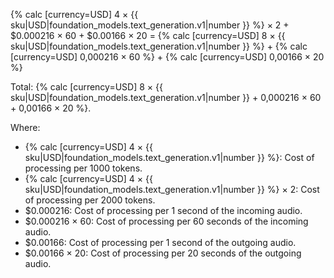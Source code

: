 

{% calc [currency=USD] 4 × {{ sku|USD|foundation_models.text_generation.v1|number }} %} × 2 + $0.000216 × 60 + $0.00166 × 20 = {% calc [currency=USD] 8 × {{ sku|USD|foundation_models.text_generation.v1|number }} %} + {% calc [currency=USD] 0,000216 × 60 %} + {% calc [currency=USD] 0,00166 × 20 %}

Total: {% calc [currency=USD] 8 × {{ sku|USD|foundation_models.text_generation.v1|number }} + 0,000216 × 60 + 0,00166 × 20 %}.

Where:

* {% calc [currency=USD] 4 × {{ sku|USD|foundation_models.text_generation.v1|number }} %}: Cost of processing per 1000 tokens.
* {% calc [currency=USD] 4 × {{ sku|USD|foundation_models.text_generation.v1|number }} %} × 2: Cost of processing per 2000 tokens.
* $0.000216: Cost of processing per 1 second of the incoming audio.
* $0.000216 × 60: Cost of processing per 60 seconds of the incoming audio.
* $0.00166: Cost of processing per 1 second of the outgoing audio.
* $0.00166 × 20: Cost of processing per 20 seconds of the outgoing audio.